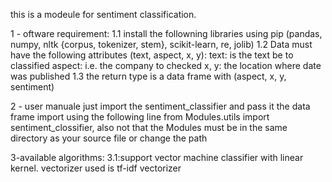 this is a modeule for sentiment classification.

1 - oftware requirement:
1.1 install the followning libraries using pip (pandas, numpy, nltk {corpus, tokenizer, stem}, scikit-learn, re, jolib)
1.2 Data must have the following attributes (text, aspect, x, y):
    text: is the text be to classified
    aspect: i.e. the company to checked
    x, y: the location where date was published
1.3 the return type is a data frame with (aspect, x, y, sentiment)

2 - user manuale
just import the sentiment_classifier and pass it the data frame import using the following line from Modules.utils import sentiment_clossifier, also not that the Modules must be in the same directory as your source file or change the path

3-available algorithms:
    3.1:support vector machine classifier with linear kernel.
    vectorizer used is tf-idf vectorizer